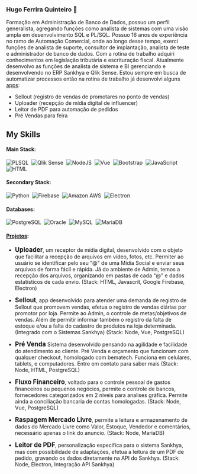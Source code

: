 ### Hugo Ferrira Quinteiro 👋
Formação em Administração de Banco de Dados, possuo um perfil generalista, agregando funções como analista de sistemas com uma visão ampla em desenvolvimento SQL e PL/SQL.
Possuo 16 anos de experiência no ramo de Automação Comercial, onde ao longo desse tempo, exerci funções de analista de suporte, consultor de implantação, analista de teste e administrador de banco de dados. Com a rotina de trabalho adquiri conhecimentos em legislação tributária e escrituração fiscal.
Atualmente desenvolvo as funções de analista de sistema e BI gerenciando e desenvolvendo no ERP Sankhya e Qlik Sense.
Estou sempre em busca de automatizar processos então na rotina de trabalho já desenvolvi alguns [apps](#projetos):
 - Sellout (registro de vendas de promotares no ponto de vendas) 
 - Uploader (recepção de mídia digital de influencer)
 - Leitor de PDF para automação de pedidos
 - Pré Vendas para feira

## My Skills

#### Main Stack:
![PLSQL](https://img.shields.io/badge/PLSQL-F80000?style=for-the-badge&logo=oracle&logoColor=black)&nbsp;
![Qlik Sense](https://img.shields.io/badge/Qlik_Sense-009845?style=for-the-badge&logo=qlik&logoColor=white)&nbsp;
![NodeJS](https://img.shields.io/badge/Node%20js-339933?style=for-the-badge&logo=nodedotjs&logoColor=white)&nbsp;
![Vue](https://img.shields.io/badge/Vue%20js-35495E?style=for-the-badge&logo=vuedotjs&logoColor=4FC08D)&nbsp;
![Bootstrap](https://img.shields.io/badge/Bootstrap-563D7C?style=for-the-badge&logo=bootstrap&logoColor=white)&nbsp;
![JavaScript](https://img.shields.io/badge/JavaScript-F7DF1E?style=for-the-badge&logo=javascript&logoColor=black)&nbsp;
![HTML](https://img.shields.io/badge/HTML5-E34F26?style=for-the-badge&logo=html5&logoColor=white)&nbsp;

#### Secondary Stack:
![Python](https://img.shields.io/badge/Python-14354C?style=for-the-badge&logo=python&logoColor=white)&nbsp;
![Firebase](https://img.shields.io/badge/firebase-ffca28?style=for-the-badge&logo=firebase&logoColor=black)&nbsp;
![Amazon AWS](https://img.shields.io/badge/Amazon_AWS-FF9900?style=for-the-badge&logo=amazonaws&logoColor=white)&nbsp;
![Electron](https://img.shields.io/badge/Electron-2B2E3A?style=for-the-badge&logo=electron&logoColor=9FEAF9)&nbsp;

#### Databases:
![PostgreSQL](https://img.shields.io/badge/PostgreSQL-316192?style=for-the-badge&logo=postgresql&logoColor=white)&nbsp;
![Oracle](https://img.shields.io/badge/Oracle-F80000?style=for-the-badge&logo=Oracle&logoColor=white)&nbsp;
![MySQL](https://img.shields.io/badge/MySQL-005C84?style=for-the-badge&logo=mysql&logoColor=white)&nbsp;
![MariaDB](https://img.shields.io/badge/MariaDB-003545?style=for-the-badge&logo=mariadb&logoColor=white)&nbsp;


#### [Projetos](#projetos):

- <span style="font-size: larger;">**Uploader**</span>, um receptor de mídia digital, desenvolvido com o objeto que facilitar a recepção de arquivos em vídeo, fotos, etc. Permiter ao usuário se identificar pelo seu "@" de uma Mídia Social e enviar seus arquivos de forma fácil e rápida. Já do ambiente de Admin, temos a recepção dos arquivos, organizando em pastas de cada "@" e dados estatísticos de cada envio.
(Stack: HTML, Javascrit, Google Firebase, Electron)

- <span style="font-size: larger;">**Sellout**</span>, app desenvolvido para atender uma demanda de registro de Sellout que promovem vendas, efetua o registro de vendas diárias por promotor por loja. Permite ao Admin, o controle de metas/objetivos de vendas. 
Além de permitir informar também o registro da falta de estoque e/ou a falta do cadastro de produtos na loja determinada. (Integrado com o Sistemas Sankhya)
(Stack: Node, Vue, PostgreSQL)

- <span style="font-size: larger;">**Pré Venda**</span>
Sistema desenvolvido pensando na agilidade e facilidade do atendimento ao cliente. Pré Venda e orçamento que funcionam com qualquer checkout, homologado com bematech. Funciona em celulares, tablets, e computadores. Entre em contato para saber mais
(Stack: Node, HTML, PostgreSQL)

- <span style="font-size: larger;">**Fluxo Financeiro**</span>, voltado para o controle pessoal de gastos financeiros ou pequenos negócios, permite o controle de bancos, fornecedores categorizados em 2 niveis para analises gráfica.
Permite ainda a conciliação bancaria de contas homologadas.
(Stack: Node, Vue, PostgreSQL)

- <span style="font-size: larger;">**Raspagem Mercado Livre**</span>, permite a leitura e armazenamento de dados do Mercado Livre como Valor, Estoque, Vendedor e comentários, necessário apenas o link do anuncio.
(Stack: Node, MariaDB)

- <span style="font-size: larger;">**Leitor de PDF**</span>, personalização especifica para o sistema Sankhya, mas com possibilidade de adaptações, efetua a leitura de um PDF de pedido, gravando os dados diretamente na API do Sankhya.
(Stack: Node, Electron, Integração API Sankhya)

<!--
**hugoquinteiro/hugoquinteiro** is a ✨ _special_ ✨ repository because its `README.md` (this file) appears on your GitHub profile.



Here are some ideas to get you started:

- 🔭 I’m currently working on ...
- 🌱 I’m currently learning ...
- 👯 I’m looking to collaborate on ...
- 🤔 I’m looking for help with ...
- 💬 Ask me about ...
- 📫 How to reach me: ...
- 😄 Pronouns: ...
- ⚡ Fun fact: ...
-->
